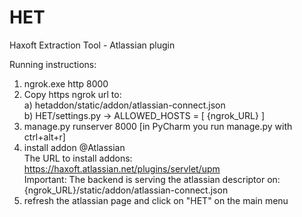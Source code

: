 # HET
Haxoft Extraction Tool - Atlassian plugin

Running instructions:

1. ngrok.exe http 8000  
2. Copy https ngrok url to:  
    a) hetaddon/static/addon/atlassian-connect.json  
    b) HET/settings.py -> ALLOWED_HOSTS = [ {ngrok_URL} ]  
3. manage.py runserver 8000 [in PyCharm you run manage.py with ctrl+alt+r]  
4. install addon @Atlassian  
	The URL to install addons: https://haxoft.atlassian.net/plugins/servlet/upm  
	Important: The backend is serving the atlassian descriptor on: {ngrok_URL}/static/addon/atlassian-connect.json  
5. refresh the atlassian page and click on "HET" on the main menu  